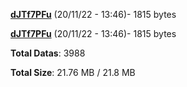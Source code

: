 [**dJTf7PFu**](/data/dJTf7PFu.txt) (20/11/22 - 13:46)- 1815 bytes

[**dJTf7PFu**](/data/dJTf7PFu.txt) (20/11/22 - 13:46)- 1815 bytes

**Total Datas**: 3988

**Total Size**: 21.76 MB / 21.8 MB
